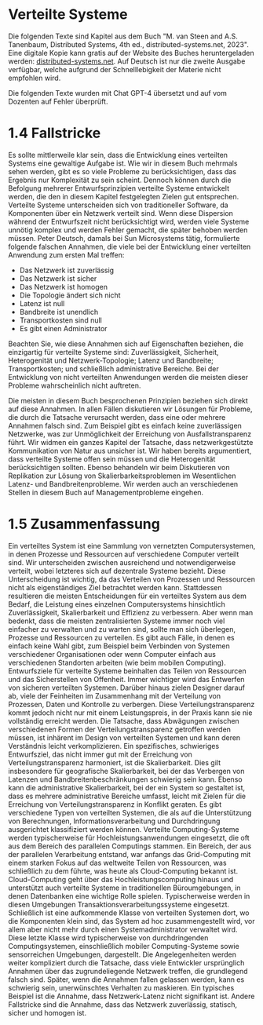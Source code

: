 # Verteilte Systeme
Die folgenden Texte sind Kapitel aus dem Buch "M. van Steen and A.S. Tanenbaum, Distributed Systems, 4th ed., distributed-systems.net, 2023".
Eine digitale Kopie kann gratis auf der Website des Buches heruntergeladen werden: [distributed-systems.net](https://www.distributed-systems.net/index.php/books/ds4/). 
Auf Deutsch ist nur die zweite Ausgabe verfügbar, welche aufgrund der Schnelllebigkeit der Materie nicht empfohlen wird.

Die folgenden Texte wurden mit Chat GPT-4 übersetzt und auf vom Dozenten auf Fehler überprüft.

# 1.4 Fallstricke
Es sollte mittlerweile klar sein, dass die Entwicklung eines verteilten Systems eine gewaltige Aufgabe ist.
Wie wir in diesem Buch mehrmals sehen werden, gibt es so viele Probleme zu berücksichtigen, dass das Ergebnis nur Komplexität zu sein scheint.
Dennoch können durch die Befolgung mehrerer Entwurfsprinzipien verteilte Systeme entwickelt werden, die den in diesem Kapitel festgelegten Zielen gut entsprechen. 
Verteilte Systeme unterscheiden sich von traditioneller Software, da Komponenten über ein Netzwerk verteilt sind. 
Wenn diese Dispersion während der Entwurfszeit nicht berücksichtigt wird, werden viele Systeme unnötig komplex und werden Fehler gemacht, die später behoben werden müssen. 
Peter Deutsch, damals bei Sun Microsystems tätig, formulierte folgende falschen Annahmen, die viele bei der Entwicklung einer verteilten Anwendung zum ersten Mal treffen:
- Das Netzwerk ist zuverlässig
- Das Netzwerk ist sicher
- Das Netzwerk ist homogen
- Die Topologie ändert sich nicht
- Latenz ist null
- Bandbreite ist unendlich
- Transportkosten sind null
- Es gibt einen Administrator

Beachten Sie, wie diese Annahmen sich auf Eigenschaften beziehen, die einzigartig für verteilte Systeme sind: Zuverlässigkeit, Sicherheit, Heterogenität und Netzwerk-Topologie; Latenz und Bandbreite; Transportkosten; und schließlich administrative Bereiche.
Bei der Entwicklung von nicht verteilten Anwendungen werden die meisten dieser Probleme wahrscheinlich nicht auftreten. 

Die meisten in diesem Buch besprochenen Prinzipien beziehen sich direkt auf diese Annahmen. 
In allen Fällen diskutieren wir Lösungen für Probleme, die durch die Tatsache verursacht werden, dass eine oder mehrere Annahmen falsch sind. 
Zum Beispiel gibt es einfach keine zuverlässigen Netzwerke, was zur Unmöglichkeit der Erreichung von Ausfallstransparenz führt. 
Wir widmen ein ganzes Kapitel der Tatsache, dass netzwerkgestützte Kommunikation von Natur aus unsicher ist. 
Wir haben bereits argumentiert, dass verteilte Systeme offen sein müssen und die Heterogenität berücksichtigen sollten. 
Ebenso behandeln wir beim Diskutieren von Replikation zur Lösung von Skalierbarkeitsproblemen im Wesentlichen Latenz- und Bandbreitenprobleme. 
Wir werden auch an verschiedenen Stellen in diesem Buch auf Managementprobleme eingehen.

# 1.5 Zusammenfassung
Ein verteiltes System ist eine Sammlung von vernetzten Computersystemen, in denen Prozesse und Ressourcen auf verschiedene Computer verteilt sind. Wir unterscheiden zwischen ausreichend und notwendigerweise verteilt, wobei letzteres sich auf dezentrale Systeme bezieht. Diese Unterscheidung ist wichtig, da das Verteilen von Prozessen und Ressourcen nicht als eigenständiges Ziel betrachtet werden kann. Stattdessen resultieren die meisten Entscheidungen für ein verteiltes System aus dem Bedarf, die Leistung eines einzelnen Computersystems hinsichtlich Zuverlässigkeit, Skalierbarkeit und Effizienz zu verbessern. Aber wenn man bedenkt, dass die meisten zentralisierten Systeme immer noch viel einfacher zu verwalten und zu warten sind, sollte man sich überlegen, Prozesse und Ressourcen zu verteilen. Es gibt auch Fälle, in denen es einfach keine Wahl gibt, zum Beispiel beim Verbinden von Systemen verschiedener Organisationen oder wenn Computer einfach aus verschiedenen Standorten arbeiten (wie beim mobilen Computing).
Entwurfsziele für verteilte Systeme beinhalten das Teilen von Ressourcen und das Sicherstellen von Offenheit. Immer wichtiger wird das Entwerfen von sicheren verteilten Systemen. Darüber hinaus zielen Designer darauf ab, viele der Feinheiten im Zusammenhang mit der Verteilung von Prozessen, Daten und Kontrolle zu verbergen. Diese Verteilungstransparenz kommt jedoch nicht nur mit einem Leistungspreis, in der Praxis kann sie nie vollständig erreicht werden. Die Tatsache, dass Abwägungen zwischen verschiedenen Formen der Verteilungstransparenz getroffen werden müssen, ist inhärent im Design von verteilten Systemen und kann deren Verständnis leicht verkomplizieren. Ein spezifisches, schwieriges Entwurfsziel, das nicht immer gut mit der Erreichung von Verteilungstransparenz harmoniert, ist die Skalierbarkeit. Dies gilt insbesondere für geografische Skalierbarkeit, bei der das Verbergen von Latenzen und Bandbreitenbeschränkungen schwierig sein kann. Ebenso kann die administrative Skalierbarkeit, bei der ein System so gestaltet ist, dass es mehrere administrative Bereiche umfasst, leicht mit Zielen für die Erreichung von Verteilungstransparenz in Konflikt geraten.
Es gibt verschiedene Typen von verteilten Systemen, die als auf die Unterstützung von Berechnungen, Informationsverarbeitung und Durchdringung ausgerichtet klassifiziert werden können. Verteilte Computing-Systeme werden typischerweise für Hochleistungsanwendungen eingesetzt, die oft aus dem Bereich des parallelen Computings stammen. Ein Bereich, der aus der parallelen Verarbeitung entstand, war anfangs das Grid-Computing mit einem starken Fokus auf das weltweite Teilen von Ressourcen, was schließlich zu dem führte, was heute als Cloud-Computing bekannt ist. Cloud-Computing geht über das Hochleistungscomputing hinaus und unterstützt auch verteilte Systeme in traditionellen Büroumgebungen, in denen Datenbanken eine wichtige Rolle spielen. Typischerweise werden in diesen Umgebungen Transaktionsverarbeitungssysteme eingesetzt. Schließlich ist eine aufkommende Klasse von verteilten Systemen dort, wo die Komponenten klein sind, das System ad hoc zusammengestellt wird, vor allem aber nicht mehr durch einen Systemadministrator verwaltet wird. Diese letzte Klasse wird typischerweise von durchdringenden Computingsystemen, einschließlich mobiler Computing-Systeme sowie sensorreichen Umgebungen, dargestellt.
Die Angelegenheiten werden weiter kompliziert durch die Tatsache, dass viele Entwickler ursprünglich Annahmen über das zugrundeliegende Netzwerk treffen, die grundlegend falsch sind. Später, wenn die Annahmen fallen gelassen werden, kann es schwierig sein, unerwünschtes Verhalten zu maskieren. Ein typisches Beispiel ist die Annahme, dass Netzwerk-Latenz nicht signifikant ist. Andere Fallstricke sind die Annahme, dass das Netzwerk zuverlässig, statisch, sicher und homogen ist.